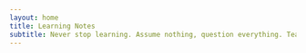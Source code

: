 ```yaml
---
layout: home
title: Learning Notes
subtitle: Never stop learning. Assume nothing, question everything. Teach others what you know. Analyze objectively.
---
```

